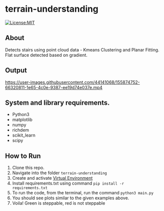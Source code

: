 # terrain-understanding
[![License:MIT](https://img.shields.io/badge/License-MIT-green.svg)](https://github.com/nalindas9/terrain-understanding/blob/master/LICENSE)

## About
Detects stairs using point cloud data - Kmeans Clustering and Planar Fitting. Flat surface detected based on gradient.

## Output

https://user-images.githubusercontent.com/44141068/155874752-66320811-1e65-4c0e-9387-ee19d74e037e.mp4


## System and library requirements.
 - Python3
 - matplotlib
 - numpy
 - richdem
 - scikit_learn
 - scipy
 
## How to Run
1. Clone this repo. <br>
2. Navigate into the folder `terrain-understanding` <br>
3. Create and activate [Virtual Environment](https://docs.python.org/3/library/venv.html) <br>
4. Install requirements.txt using command `pip install -r requirements.txt`
5. To run the code, from the terminal, run the command `python3 main.py` <br>
6. You should see plots similar to the given examples above. 
7. Voila! Green is steppable, red is not steppable
